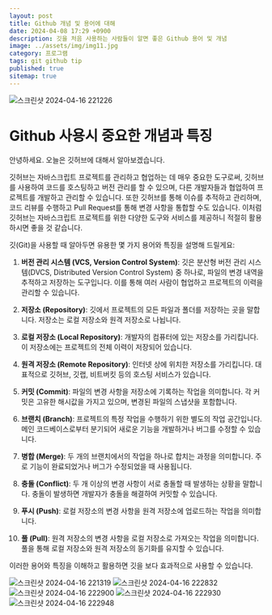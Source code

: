 ```yaml
---
layout: post
title: Github 개념 및 용어에 대해
date: 2024-04-08 17:29 +0900
description: 깃을 처음 사용하는 사람들이 알면 좋은 Github 용어 및 개념
image: ../assets/img/img11.jpg
category: 프로그램
tags: git github tip
published: true
sitemap: true
---
```


![스크린샷 2024-04-16 221226](https://github.com/elese0821/elese0821.github.io/assets/166381564/12981fc2-16b3-4f27-805b-f37e8c472244)

# Github 사용시 중요한 개념과 특징

안녕하세요. 
오늘은 깃허브에 대해서 알아보겠습니다.

깃허브는 자바스크립트 프로젝트를 관리하고 협업하는 데 매우 중요한 도구로써, 깃허브를 사용하여 코드를 호스팅하고 버전 관리를 할 수 있으며, 다른 개발자들과 협업하여 프로젝트를 개발하고 관리할 수 있습니다. 또한 깃허브를 통해 이슈를 추적하고 관리하며, 코드 리뷰를 수행하고 Pull Request를 통해 변경 사항을 통합할 수도 있습니다.
이처럼 깃허브는 자바스크립트 프로젝트를 위한 다양한 도구와 서비스를 제공하니 적절히 활용하시면 좋을 것 같습니다.

깃(Git)을 사용할 때 알아두면 유용한 몇 가지 용어와 특징을 설명해 드릴게요:

1. **버전 관리 시스템 (VCS, Version Control System)**: 깃은 분산형 버전 관리 시스템(DVCS, Distributed Version Control System) 중 하나로, 파일의 변경 내역을 추적하고 저장하는 도구입니다. 이를 통해 여러 사람이 협업하고 프로젝트의 이력을 관리할 수 있습니다.

2. **저장소 (Repository)**: 깃에서 프로젝트의 모든 파일과 폴더를 저장하는 곳을 말합니다. 저장소는 로컬 저장소와 원격 저장소로 나뉩니다.

3. **로컬 저장소 (Local Repository)**: 개발자의 컴퓨터에 있는 저장소를 가리킵니다. 이 저장소에는 프로젝트의 전체 이력이 저장되어 있습니다.

4. **원격 저장소 (Remote Repository)**: 인터넷 상에 위치한 저장소를 가리킵니다. 대표적으로 깃허브, 깃랩, 비트버킷 등의 호스팅 서비스가 있습니다.

5. **커밋 (Commit)**: 파일의 변경 사항을 저장소에 기록하는 작업을 의미합니다. 각 커밋은 고유한 해시값을 가지고 있으며, 변경된 파일의 스냅샷을 포함합니다.

6. **브랜치 (Branch)**: 프로젝트의 특정 작업을 수행하기 위한 별도의 작업 공간입니다. 메인 코드베이스로부터 분기되어 새로운 기능을 개발하거나 버그를 수정할 수 있습니다.

7. **병합 (Merge)**: 두 개의 브랜치에서의 작업을 하나로 합치는 과정을 의미합니다. 주로 기능이 완료되었거나 버그가 수정되었을 때 사용됩니다.

8. **충돌 (Conflict)**: 두 개 이상의 변경 사항이 서로 충돌할 때 발생하는 상황을 말합니다. 충돌이 발생하면 개발자가 충돌을 해결하여 커밋할 수 있습니다.

9. **푸시 (Push)**: 로컬 저장소의 변경 사항을 원격 저장소에 업로드하는 작업을 의미합니다.

10. **풀 (Pull)**: 원격 저장소의 변경 사항을 로컬 저장소로 가져오는 작업을 의미합니다. 풀을 통해 로컬 저장소와 원격 저장소의 동기화를 유지할 수 있습니다.

이러한 용어와 특징을 이해하고 활용하면 깃을 보다 효과적으로 사용할 수 있습니다.

![스크린샷 2024-04-16 221319](https://github.com/elese0821/elese0821.github.io/assets/166381564/90dc507c-0dd3-43ca-a2a2-8226f7780b94)
![스크린샷 2024-04-16 222832](https://github.com/elese0821/elese0821.github.io/assets/166381564/208006a3-6b4c-4416-a2d5-bd807216b080)
![스크린샷 2024-04-16 222900](https://github.com/elese0821/elese0821.github.io/assets/166381564/0693356f-574a-432d-8bac-03b716e81c7c)
![스크린샷 2024-04-16 222930](https://github.com/elese0821/elese0821.github.io/assets/166381564/8f022ad6-b9dd-40d6-98de-76d64da61c73)
![스크린샷 2024-04-16 222948](https://github.com/elese0821/elese0821.github.io/assets/166381564/d93422b4-8402-45c8-a1d9-2b2482ded798)


